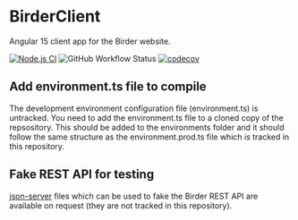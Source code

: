 # BirderClient

Angular 15 client app for the Birder website. 

<!-- [![TypeScript](https://img.shields.io/badge/%3C%2F%3E-TypeScript-%230074c1.svg)](https://www.typescriptlang.org/) -->

[![Node.js CI](https://github.com/WinthorpeCross/birder-client/actions/workflows/node.js.yml/badge.svg)](https://github.com/WinthorpeCross/birder-client/actions/workflows/node.js.yml)
![GitHub Workflow Status](https://img.shields.io/github/actions/workflow/status/WinthorpeCross/birder-client/node.js.yml)
[![codecov](https://codecov.io/gh/WinthorpeCross/birder-client/branch/master/graph/badge.svg?token=LIA3YIDXX2)](https://codecov.io/gh/WinthorpeCross/birder-client)



## Add environment.ts file to compile

The development environment configuration file (environment.ts) is untracked.  You need to add the environment.ts file to a cloned copy of the repsository. This should be added to the environments folder and it should follow the same structure as the environment.prod.ts file which _is_ tracked in this repository.

## Fake REST API for testing

[json-server](https://www.npmjs.com/package/json-server) files which can be used to fake the Birder REST API are available on request (they are not tracked in this repository).
